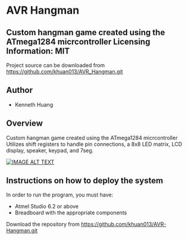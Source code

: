 
AVR Hangman
====
Custom hangman game created using the ATmega1284 micrcontroller
Licensing Information: MIT
---
Project source can be downloaded from https://github.com/khuan013/AVR_Hangman.git

Author
----
* Kenneth Huang



Overview
-------

Custom hangman game created using the ATmega1284 micrcontroller
Utilizes shift registers to handle pin connections, a 8x8 LED matrix, LCD display, speaker, keypad, and 7seg.

[![IMAGE ALT TEXT](http://i.imgur.com/jv0T6Ye.jpg)](https://youtube.com/watch?v=AusnKZ1tOjw "CS120B Hangman")

Instructions on how to deploy the system
-------

In order to run the program, you must have: 

* Atmel Studio 6.2 or above
* Breadboard with the appropriate components


Download the repository from https://github.com/khuan013/AVR-Hangman.git
